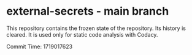 # external-secrets - main branch

This repository contains the frozen state of the repository.
Its history is cleared. It is used only for static code
analysis with Codacy.

Commit Time: 1719017623